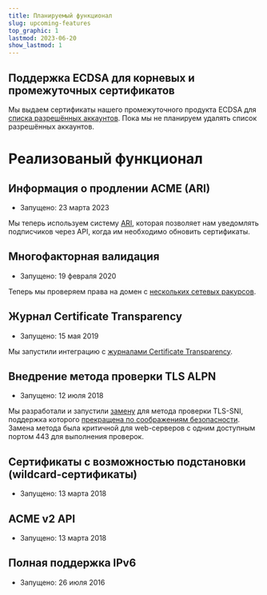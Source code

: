 ```yaml
---
title: Планируемый функционал
slug: upcoming-features
top_graphic: 1
lastmod: 2023-06-20
show_lastmod: 1
---
```


## Поддержка ECDSA для корневых и промежуточных сертификатов

Мы выдаем сертификаты нашего промежуточного продукта ECDSA для [списка разрешённых аккаунтов](https://community.letsencrypt.org/t/ecdsa-availability-in-production-environment/150679). Пока мы не планируем удалять список разрешённых аккаунтов.

# Реализованый функционал

## Информация о продлении ACME (ARI)

* Запущено: 23 марта 2023

Мы теперь используем систему [ARI](https://letsencrypt.org/2023/03/23/improving-resliiency-and-reliability-with-ari.html), которая позволяет нам уведомлять подписчиков через API, когда им необходимо обновить сертификаты.

## Многофакторная валидация

* Запущено: 19 февраля 2020

Теперь мы проверяем права на домен с [нескольких сетевых ракурсов](https://letsencrypt.org/2020/02/19/multi-perspective-validation.html).

## Журнал Certificate Transparency

* Запущено: 15 мая 2019

Мы запустили интеграцию с [журналами Certificate Transparency](/docs/ct-logs).

## Внедрение метода проверки TLS ALPN

* Запущено: 12 июля 2018

Мы разработали и запустили [замену](https://tools.ietf.org/html/rfc8737) для метода проверки TLS-SNI, поддержка которого [прекращена по соображениям безопасности](https://community.letsencrypt.org/t/important-what-you-need-to-know-about-tls-sni-validation-issues/50811). Замена метода была критичной для web-серверов с одним доступным портом 443 для выполнения проверок.

## Сертификаты с возможностью подстановки (wildcard-сертификаты)

* Запущено: 13 марта 2018

## ACME v2 API

* Запущено: 13 марта 2018

## Полная поддержка IPv6

* Запущено: 26 июля 2016

